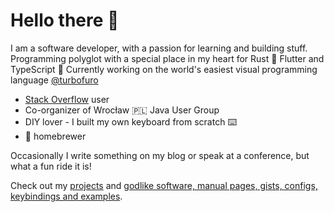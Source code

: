 # Hello there 👋
I am a software developer, with a passion for learning and building stuff. Programming polyglot with a special place in my heart for Rust 🦀 Flutter and TypeScript 💙
Currently working on the world's easiest visual programming language [@turbofuro](https://github.com/turbofuro/turbofuro)

- [Stack Overflow](https://stackoverflow.com/users/4698611/pr0gramista) user
- Co-organizer of Wrocław 🇵🇱 Java User Group
- DIY lover - I built my own keyboard from scratch ⌨️
- 🍺 homebrewer

Occasionally I write something on my blog or speak at a conference, but what a fun ride it is!

Check out my [projects](https://pr0gramista.com/projects) and [godlike software, manual pages, gists, configs, keybindings and examples](https://github.com/pr0gramista/godlike).
